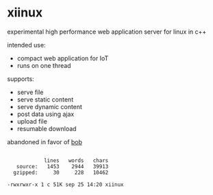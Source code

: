 # xiinux

experimental high performance web application server for linux in c++

intended use:
* compact web application for IoT
* runs on one thread

supports:
* serve file
* serve static content
* serve dynamic content
* post data using ajax
* upload file
* resumable download

abandoned in favor of [bob](https://github.com/calint/bob)

```

            lines   words   chars
   source:   1453    2944   39913
  gzipped:     30     228   10462

-rwxrwxr-x 1 c 51K sep 25 14:20 xiinux

```